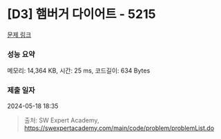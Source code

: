 # [D3] 햄버거 다이어트 - 5215 

[문제 링크](https://swexpertacademy.com/main/code/problem/problemDetail.do?contestProbId=AWT-lPB6dHUDFAVT) 

### 성능 요약

메모리: 14,364 KB, 시간: 25 ms, 코드길이: 634 Bytes

### 제출 일자

2024-05-18 18:35



> 출처: SW Expert Academy, https://swexpertacademy.com/main/code/problem/problemList.do